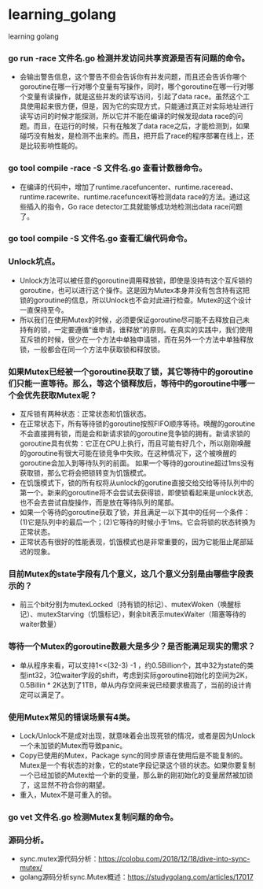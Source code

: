 # learning_golang
learning golang

### go run -race 文件名.go 检测并发访问共享资源是否有问题的命令。
- 会输出警告信息，这个警告不但会告诉你有并发问题，而且还会告诉你哪个goroutine在哪一行对哪个变量有写操作，同时，哪个goroutine在哪一行对哪个变量有读操作，就是这些并发的读写访问，引起了data race。虽然这个工具使用起来很方便，但是，因为它的实现方式，只能通过真正对实际地址进行读写访问的时候才能探测，所以它并不能在编译的时候发现data race的问题。而且，在运行的时候，只有在触发了data race之后，才能检测到，如果碰巧没有触发，是检测不出来的。而且，把开启了race的程序部署在线上，还是比较影响性能的。
### go tool compile -race -S 文件名.go 查看计数器命令。
- 在编译的代码中，增加了runtime.racefuncenter、runtime.raceread、runtime.racewrite、runtime.racefuncexit等检测data race的方法。通过这些插入的指令，Go race detector工具就能够成功地检测出data race问题了。
### go tool compile -S 文件名.go 查看汇编代码命令。
### Unlock坑点。
- Unlock方法可以被任意的goroutine调用释放锁，即使是没持有这个互斥锁的goroutine，也可以进行这个操作。这是因为Mutex本身并没有包含持有这把锁的goroutine的信息，所以Unlock也不会对此进行检查。Mutex的这个设计一直保持至今。
- 所以我们在使用Mutex的时候，必须要保证goroutine尽可能不去释放自己未持有的锁，一定要遵循“谁申请，谁释放”的原则。在真实的实践中，我们使用互斥锁的时候，很少在一个方法中单独申请锁，而在另外一个方法中单独释放锁，一般都会在同一个方法中获取锁和释放锁。
### 如果Mutex已经被一个goroutine获取了锁，其它等待中的goroutine们只能一直等待。那么，等这个锁释放后，等待中的goroutine中哪一个会优先获取Mutex呢？
- 互斥锁有两种状态：正常状态和饥饿状态。
- 在正常状态下，所有等待锁的goroutine按照FIFO顺序等待。唤醒的goroutine不会直接拥有锁，而是会和新请求锁的goroutine竞争锁的拥有。新请求锁的goroutine具有优势：它正在CPU上执行，而且可能有好几个，所以刚刚唤醒的goroutine有很大可能在锁竞争中失败。在这种情况下，这个被唤醒的goroutine会加入到等待队列的前面。 如果一个等待的goroutine超过1ms没有获取锁，那么它将会把锁转变为饥饿模式。
- 在饥饿模式下，锁的所有权将从unlock的gorutine直接交给交给等待队列中的第一个。新来的goroutine将不会尝试去获得锁，即使锁看起来是unlock状态, 也不会去尝试自旋操作，而是放在等待队列的尾部。
- 如果一个等待的goroutine获取了锁，并且满足一以下其中的任何一个条件：(1)它是队列中的最后一个；(2)它等待的时候小于1ms。它会将锁的状态转换为正常状态。
- 正常状态有很好的性能表现，饥饿模式也是非常重要的，因为它能阻止尾部延迟的现象。
### 目前Mutex的state字段有几个意义，这几个意义分别是由哪些字段表示的？
- 前三个bit分别为mutexLocked（持有锁的标记）、mutexWoken（唤醒标记）、mutexStarving（饥饿标记），剩余bit表示mutexWaiter（阻塞等待的waiter数量）
### 等待一个Mutex的goroutine数最大是多少？是否能满足现实的需求？
- 单从程序来看，可以支持1<<(32-3) -1 ，约0.5Billion个，其中32为state的类型int32，3位waiter字段的shift，考虑到实际goroutine初始化的空间为2K，0.5Billin * 2K达到了1TB，单从内存空间来说已经要求极高了，当前的设计肯定可以满足了。
### 使用Mutex常见的错误场景有4类。
- Lock/Unlock不是成对出现，就意味着会出现死锁的情况，或者是因为Unlock一个未加锁的Mutex而导致panic。
- Copy已使用的Mutex，Package sync的同步原语在使用后是不能复制的。Mutex是一个有状态的对象，它的state字段记录这个锁的状态。如果你要复制一个已经加锁的Mutex给一个新的变量，那么新的刚初始化的变量居然被加锁了，这显然不符合你的期望。
- 重入，Mutex不是可重入的锁。
### go vet 文件名.go 检测Mutex复制问题的命令。

### 源码分析。
- sync.mutex源代码分析：https://colobu.com/2018/12/18/dive-into-sync-mutex/
- golang源码分析sync.Mutex概述：https://studygolang.com/articles/17017
